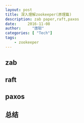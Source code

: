 ```yaml
---
layout: post
title: 深入理解zookeeper(原理篇)
description: zab paper,raft,paxos
date:     2016-11-08
author:     "唐聪"
categories: [ "Tech"]
tags:
    - zookeeper
---
```


## zab

## raft

## paxos


## 总结